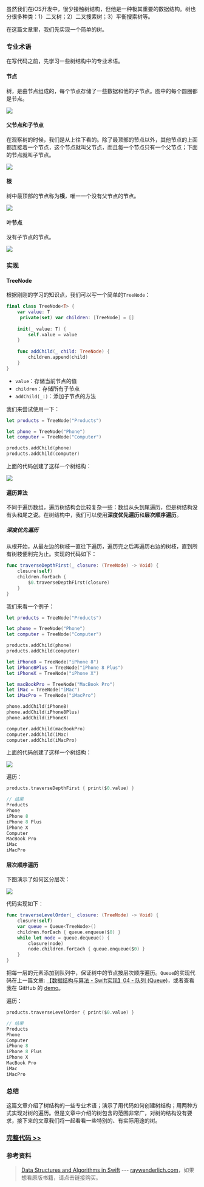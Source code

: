 虽然我们在iOS开发中，很少接触树结构，但他是一种极其重要的数据结构。树也分很多种类：1）二叉树；2）二叉搜索树；3）平衡搜索树等。

在这篇文章里，我们先实现一个简单的树。

### 专业术语

在写代码之前，先学习一些树结构中的专业术语。

#### 节点

树，是由节点组成的，每个节点存储了一些数据和他的子节点。图中的每个圆圈都是节点。

![](http://upload-images.jianshu.io/upload_images/2057254-b3cf9d500c0bcdb7.jpg?imageMogr2/auto-orient/strip%7CimageView2/2/w/1240)

#### 父节点和子节点

在观察树的时候，我们是从上往下看的。除了最顶部的节点以外，其他节点的上面都连接着一个节点，这个节点就叫父节点，而且每一个节点只有一个父节点；下面的节点就叫子节点。

![](http://upload-images.jianshu.io/upload_images/2057254-8ba38c56a99d7ecf.jpg?imageMogr2/auto-orient/strip%7CimageView2/2/w/1240)

#### 根

树中最顶部的节点称为**根**，唯一一个没有父节点的节点。

![](http://upload-images.jianshu.io/upload_images/2057254-1f1abd130c7ad320.jpg?imageMogr2/auto-orient/strip%7CimageView2/2/w/1240)

#### 叶节点

没有子节点的节点。 

![](http://upload-images.jianshu.io/upload_images/2057254-f223c13178ef83d5.jpg?imageMogr2/auto-orient/strip%7CimageView2/2/w/1240)

### 实现

#### TreeNode

根据刚刚的学习的知识点，我们可以写一个简单的`TreeNode`：

```swift
final class TreeNode<T> {
    var value: T
     private(set) var children: [TreeNode] = []
    
    init(_ value: T) {
        self.value = value
    }
    
    func addChild(_ child: TreeNode) {
        children.append(child)
    }
}
```

- `value`：存储当前节点的值
- `children`：存储所有子节点
- `addChild(_:)`：添加子节点的方法

我们来尝试使用一下：

```swift
let products = TreeNode("Products")

let phone = TreeNode("Phone")
let computer = TreeNode("Computer")

products.addChild(phone)
products.addChild(computer)
```

上面的代码创建了这样一个树结构：

![](http://upload-images.jianshu.io/upload_images/2057254-eb5ba108593e9863.jpg?imageMogr2/auto-orient/strip%7CimageView2/2/w/1240)

#### 遍历算法

不同于遍历数组，遍历树结构会比较复杂一些：数组从头到尾遍历，但是树结构没有头和尾之说。在树结构中，我们可以使用**深度优先遍历**和**层次顺序遍历**。

##### 深度优先遍历

从根开始，从最左边的树枝一直往下遍历，遍历完之后再遍历右边的树枝，直到所有树枝便利完为止。实现的代码如下：

```swift
func traverseDepthFirst(_ closure: (TreeNode) -> Void) {
    closure(self)
    children.forEach {
        $0.traverseDepthFirst(closure)
    }
}
```

我们来看一个例子：

```swift
let products = TreeNode("Products")

let phone = TreeNode("Phone")
let computer = TreeNode("Computer")

products.addChild(phone)
products.addChild(computer)

let iPhone8 = TreeNode("iPhone 8")
let iPhone8Plus = TreeNode("iPhone 8 Plus")
let iPhoneX = TreeNode("iPhone X")

let macBookPro = TreeNode("MacBook Pro")
let iMac = TreeNode("iMac")
let iMacPro = TreeNode("iMacPro")

phone.addChild(iPhone8)
phone.addChild(iPhone8Plus)
phone.addChild(iPhoneX)

computer.addChild(macBookPro)
computer.addChild(iMac)
computer.addChild(iMacPro)
```

上面的代码创建了这样一个树结构：

![](http://upload-images.jianshu.io/upload_images/2057254-8b59206d9e668da5.jpg?imageMogr2/auto-orient/strip%7CimageView2/2/w/1240)

遍历：

```swift
products.traverseDepthFirst { print($0.value) }

// 结果
Products
Phone
iPhone 8
iPhone 8 Plus
iPhone X
Computer
MacBook Pro
iMac
iMacPro
```

#### 层次顺序遍历

下图演示了如何区分层次：

![](http://upload-images.jianshu.io/upload_images/2057254-4213ae833dae85c0.jpg?imageMogr2/auto-orient/strip%7CimageView2/2/w/1240)

代码实现如下：

```swift
func traverseLevelOrder(_ closure: (TreeNode) -> Void) {
    closure(self)
    var queue = Queue<TreeNode>()
    children.forEach { queue.enqueue($0) }
    while let node = queue.dequeue() {
        closure(node)
        node.children.forEach { queue.enqueue($0) }
    }
}
```

把每一层的元素添加到队列中，保证树中的节点按层次顺序遍历。`Queue`的实现代码在上一篇文章: [【数据结构与算法 - Swift实现】04 - 队列 (Queue)](https://wp.me/p9EfvY-9F)，或者查看我在 GitHub 的 [demo](https://github.com/Lebron1992/swift-algorithm-demo/blob/master/swift-algorithm/Queue/Queue.swift)。

遍历：

```swift
products.traverseLevelOrder { print($0.value) }

// 结果
Products
Phone
Computer
iPhone 8
iPhone 8 Plus
iPhone X
MacBook Pro
iMac
iMacPro
```

### 总结

这篇文章介绍了树结构的一些专业术语；演示了用代码如何创建树结构；用两种方式实现对树的遍历。但是文章中介绍的树包含的范围非常广，对树的结构没有要求，接下来的文章我们将一起看看一些特别的、有实际用途的树。

### [完整代码 >>](https://github.com/Lebron1992/swift-algorithm-demo/blob/master/swift-algorithm/Tree/Tree.swift)

### 参考资料

> [Data Structures and Algorithms in Swift](https://store.raywenderlich.com/products/data-structures-and-algorithms-in-swift) --- [raywenderlich.com](https://www.raywenderlich.com/)，如果想看原版书籍，请点击链接购买。
